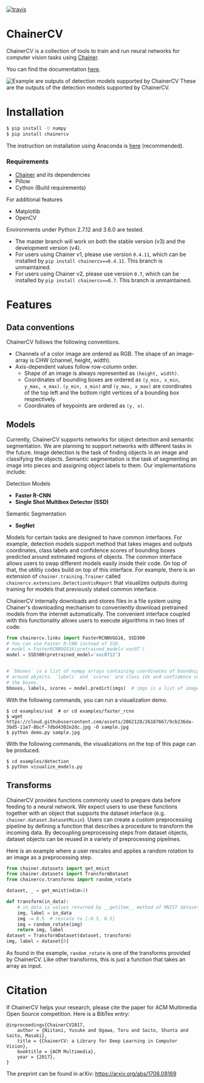 [![travis](https://travis-ci.org/chainer/chainercv.svg?branch=master)](https://travis-ci.org/chainer/chainercv)

<!--[![pypi](https://img.shields.io/pypi/v/chainercv.svg)](https://pypi.python.org/pypi/chainercv)-->


# ChainerCV

ChainerCV is a collection of tools to train and run neural networks for computer vision tasks using [Chainer](https://github.com/chainer/chainer).

You can find the documentation [here](http://chainercv.readthedocs.io/en/stable/).

![Example are outputs of detection models supported by ChainerCV](https://cloud.githubusercontent.com/assets/2062128/26337670/44a2a202-3fb5-11e7-8b88-6eb9886a9915.png)
These are the outputs of the detection models supported by ChainerCV.


# Installation

```bash
$ pip install -U numpy
$ pip install chainercv
```

The instruction on installation using Anaconda is [here](http://chainercv.readthedocs.io/en/stable/#install-guide) (recommended).

### Requirements

+ [Chainer](https://github.com/chainer/chainer) and its dependencies
+ Pillow
+ Cython (Build requirements)

For additional features

+ Matplotlib
+ OpenCV


Environments under Python 2.7.12 and 3.6.0 are tested.

+ The master branch will work on both the stable version (v3) and the development version (v4).
+ For users using Chainer v1, please use version `0.4.11`, which can be installed by `pip install chainercv==0.4.11`. This branch is unmaintained.
+ For users using Chainer v2, please use version `0.7`, which can be installed by `pip install chainercv==0.7`. This branch is unmaintained.


# Features

## Data conventions

ChainerCV follows the following conventions.

+ Channels of a color image are ordered as RGB. The shape of an image-array is CHW (channel, height, width).
+ Axis-dependent values follow row-column order.
  + Shape of an image is always represented as `(height, width)`.
  + Coordinates of bounding boxes are ordered as `(y_min, x_min, y_max, x_max)`. `(y_min, x_min)` and `(y_max, x_max)` are coordinates of the top left and the bottom right vertices of a bounding box respectively.
  + Coordinates of keypoints are ordered as `(y, x)`.

## Models
Currently, ChainerCV supports networks for object detection and semantic segmentation.
We are planning to support networks with different tasks in the future.
Image detection is the task of finding objects in an image and classifying the objects.
Semantic segmentation is the task of segmenting an image into pieces and assigning object labels to them.
Our implementations include:

Detection Models

+ **Faster R-CNN**
+ **Single Shot Multibox Detector (SSD)**

Semantic Segmentation 
+ **SegNet**

Models for certain tasks are designed to have common interfaces.
For example, detection models support method that takes images and outputs coordinates, class labels and confidence scores of bounding boxes predicted around estimated regions of objects.
The common interface allows users to swap different models easily inside their code.
On top of that, the utilitiy codes build on top of this interface.
For example, there is an extension of `chainer.training.Trainer` called `chainercv.extensions.DetectionVisReport` that visualizes outputs during training for models that previously stated common interface.

ChainerCV internally downloads and stores files in a file system using Chainer's downloading mechanism to conveniently download pretrained models from the internet automatically.
The convenient interface coupled with this functionality allows users to execute algorithms in two lines of code:

```python
from chainercv.links import FasterRCNNVGG16, SSD300
# You can use Faster R-CNN instead of SSD.
# model = FasterRCNNVGG16(pretrained_model='voc07')
model = SSD300(pretrained_model='voc0712')


# `bboxes` is a list of numpy arrays containing coordinates of boundnig boxes
# around objects. `labels` and `scores` are class ids and confidence scores for
# the boxes.
bboxes, labels, scores = model.predict(imgs)  # imgs is a list of image
```

With the following commands, you can run a visualization demo.

```
$ cd examples/ssd  # or cd examples/faster_rcnn
$ wget https://cloud.githubusercontent.com/assets/2062128/26187667/9cb236da-3bd5-11e7-8bcf-7dbd4302e2dc.jpg -O sample.jpg
$ python demo.py sample.jpg
```

With the following commands, the visualizations on the top of this page can be produced.

```
$ cd examples/detection
$ python visualize_models.py
```


## Transforms

ChainerCV provides functions commonly used to prepare data before feeding to a neural network.
We expect users to use these functions together with an object that supports the dataset interface (e.g. `chainer.dataset.DatasetMixin`).
Users can create a custom preprocessing pipeline by defining a function that describes a
procedure to transform the incoming data.
By decoupling preprocessing steps from dataset objects, dataset objects can be reused in a variety of preprocessing pipelines.

Here is an example where a user rescales and applies a random rotation to an image as a preprocessing step.

```python
from chainer.datasets import get_mnist
from chainer.datasets import TransformDataset
from chainercv.transforms import random_rotate

dataset, _ = get_mnist(ndim=3)

def transform(in_data):
    # in_data is values returned by __getitem__ method of MNIST dataset.
    img, label = in_data
    img -= 0.5  # rescale to [-0.5, 0.5]
    img = random_rotate(img)
    return img, label
dataset = TransformDataset(dataset, transform)
img, label = dataset[0]
```

As found in the example, `random_rotate` is one of the transforms provided by ChainerCV. Like other transforms, this is just a
function that takes an array as input.


# Citation

If ChainerCV helps your research, please cite the paper for ACM Multimedia Open Source competition.
Here is a BibTex entry:

```
@inproceedings{ChainerCV2017,
    author = {Niitani, Yusuke and Ogawa, Toru and Saito, Shunta and Saito, Masaki},
    title = {ChainerCV: a Library for Deep Learning in Computer Vision},
    booktitle = {ACM Multimedia},
    year = {2017},
}
```

The preprint can be found in arXiv: https://arxiv.org/abs/1708.08169
